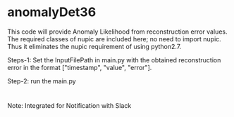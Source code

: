 # anomalyDet36
This code will provide Anomaly Likelihood from reconstruction error values. The required classes of nupic are included here; no need to import nupic. Thus it eliminates the nupic requirement of using python2.7. 


Steps-1: Set the InputFilePath in main.py with the obtained reconstruction error in the format ["timestamp", "value", "error"].  

Step-2: run the main.py 


#
Note: Integrated for Notification with Slack
